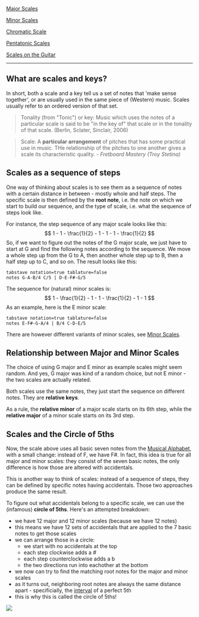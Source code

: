 [Major Scales](Major%20Scales.md)

[Minor Scales](Minor%20Scales.md)

[Chromatic Scale](Chromatic%20Scale.md)

[Pentatonic Scales](Pentatonic%20Scales.md)

[Scales on the Guitar](Scales%20on%20the%20Guitar.md)

----

## What are scales and keys?

In short, both a scale and a key tell us a set of notes that 'make sense together', or are usually used in the same piece of (Western) music. Scales usually refer to an ordered version of that set. 

> Tonality (from "Tonic") or key: Music which uses the notes of a particular scale is said to be "in the key of" that scale or in the tonality of that scale. (Berlin, Sclater, Sinclair, 2006) 

>Scale: A **particular arrangement** of pitches that has some practical use in music. THe relationship of the pitches to one another gives a scale its characteristic quality.
>*- Fretboard Mastery (Troy Stetina)*


## Scales as a sequence of steps

One way of thinking about scales is to see them as a sequence of notes with a certain distance in between - mostly whole and half steps. The specific scale is then defined by the **root note**, i.e. the note on which we start to build our sequence, and the type of scale, i.e. what the sequence of steps look like.

For instance, the step sequence of any major scale looks like this:
$$
	1 - 1 - \frac{1}{2} - 1 - 1 - 1 - \frac{1}{2}
$$
So, if we want to figure out the notes of the G major scale, we just have to start at G and find the following notes according to the sequence. We move a whole step up from the G to A, then another whole step up to B, then a half step up to C, and so on. The result looks like this:

```vextab
tabstave notation=true tablature=false
notes G-A-B/4 C/5 | D-E-F#-G/5
```

The sequence for (natural) minor scales is:
$$
	1 - \frac{1}{2} - 1 - 1 - \frac{1}{2} - 1 - 1
$$
As an example, here is the E minor scale:

```vextab
tabstave notation=true tablature=false
notes E-F#-G-A/4 | B/4 C-D-E/5
```

There are however different variants of minor scales, see [Minor Scales](Minor%20Scales.md).


## Relationship between Major and Minor Scales

The choice of using G major and E minor as example scales might seem random. And yes, G major was kind of a random choice, but not E minor - the two scales are actually related. 

Both scales use the same notes, they just start the sequence on different notes. They are **relative keys**.

As a rule, the **relative minor** of a major scale starts on its 6th step, while the **relative major** of a minor scale starts on its 3rd step.


## Scales and the Circle of 5ths

Now, the scale above uses all basic seven notes from the [Musical Alphabet](Musical%20Alphabet.md), with a small change: instead of F, we have F#. In fact, this idea is true for all major and minor scales: they consist of the seven basic notes, the only difference is how those are altered with accidentals.

This is another way to think of scales: instead of a sequence of steps, they can be defined by specific notes having accidentals. Those two approaches produce the same result.

To figure out what accidentals belong to a specific scale, we can use the (infamous) **circle of 5ths**. Here's an attempted breakdown:

- we have 12 major and 12 minor scales (because we have 12 notes)
- this means we have 12 sets of accidentals that are applied to the 7 basic notes to get those scales
- we can arrange those in a circle:
	- we start with no accidentals at the top
	- each step clockwise adds a #
	- each step counterclockwise adds a b
	- the two directions run into eachother at the bottom
- we now can try to find the matching root notes for the major and minor scales
- as it turns out, neighboring root notes are always the same distance apart - specificially, the [interval](../Chords%20and%20Harmonies/Intervals.md) of a perfect 5th
- this is why this is called the circle of 5ths!

![](600px-Circle_of_fifths_deluxe_4.svg.png)
